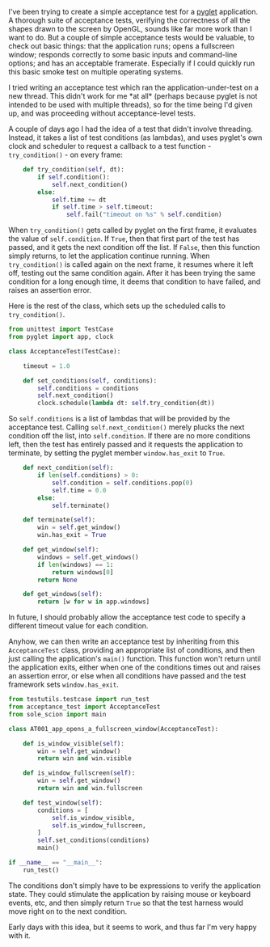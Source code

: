 <!--
.. title: Acceptance testing a pyglet application
.. slug: acceptance-testing-a-pyglet-application
.. date: 2008-07-04 17:30:58-05:00
.. tags: Python,Testing,Graphics
.. category: Python
.. link: 
.. description: 
.. type: text
-->


I've been trying to create a simple acceptance test for a
[pyglet](http://pyglet.org/) application. A thorough suite of acceptance
tests, verifying the correctness of all the shapes drawn to the screen
by OpenGL, sounds like far more work than I want to do. But a couple of
simple acceptance tests would be valuable, to check out basic things:
that the application runs; opens a fullscreen window; responds correctly
to some basic inputs and command-line options; and has an acceptable
framerate. Especially if I could quickly run this basic smoke test on
multiple operating systems.

I tried writing an acceptance test which ran the application-under-test
on a new thread. This didn't work for me \*at all\* (perhaps because
pyglet is not intended to be used with multiple threads), so for the
time being I'd given up, and was proceeding without acceptance-level
tests.

A couple of days ago I had the idea of a test that didn't involve
threading. Instead, it takes a list of test conditions (as lambdas), and
uses pyglet's own clock and scheduler to request a callback to a test
function - `try_condition()` - on every frame:

``` python
    def try_condition(self, dt):
        if self.condition():
            self.next_condition()
        else:
            self.time += dt
            if self.time > self.timeout:
                self.fail("timeout on %s" % self.condition)
```

When `try_condition()` gets called by pyglet on the first frame, it
evaluates the value of `self.condition`. If `True`, then that first part
of the test has passed, and it gets the next condition off the list. If
`False`, then this function simply returns, to let the application
continue running. When `try_condition()` is called again on the next
frame, it resumes where it left off, testing out the same condition
again. After it has been trying the same condition for a long enough
time, it deems that condition to have failed, and raises an assertion
error.

Here is the rest of the class, which sets up the scheduled calls to
`try_condition()`.

``` python
from unittest import TestCase
from pyglet import app, clock

class AcceptanceTest(TestCase):

    timeout = 1.0

    def set_conditions(self, conditions):
        self.conditions = conditions
        self.next_condition()
        clock.schedule(lambda dt: self.try_condition(dt))
```

So `self.conditions` is a list of lambdas that will be provided by the
acceptance test. Calling `self.next_condition()` merely plucks the next
condition off the list, into `self.condition`. If there are no more
conditions left, then the test has entirely passed and it requests the
application to terminate, by setting the pyglet member `window.has_exit`
to `True`.

``` python
    def next_condition(self):
        if len(self.conditions) > 0:
            self.condition = self.conditions.pop(0)
            self.time = 0.0
        else:
            self.terminate()

    def terminate(self):
        win = self.get_window()
        win.has_exit = True

    def get_window(self):
        windows = self.get_windows()
        if len(windows) == 1:
            return windows[0]
        return None

    def get_windows(self):
        return [w for w in app.windows]
```

In future, I should probably allow the acceptance test code to specify a
different timeout value for each condition.

Anyhow, we can then write an acceptance test by inheriting from this
`AcceptanceTest` class, providing an appropriate list of conditions, and
then just calling the application's `main()` function. This function
won't return until the application exits, either when one of the
conditions times out and raises an assertion error, or else when all
conditions have passed and the test framework sets `window.has_exit`.

``` python
from testutils.testcase import run_test
from acceptance_test import AcceptanceTest
from sole_scion import main

class AT001_app_opens_a_fullscreen_window(AcceptanceTest):

    def is_window_visible(self):
        win = self.get_window()
        return win and win.visible

    def is_window_fullscreen(self):
        win = self.get_window()
        return win and win.fullscreen

    def test_window(self):
        conditions = [
            self.is_window_visible,
            self.is_window_fullscreen,
        ]
        self.set_conditions(conditions)
        main()

if __name__ == "__main__":
    run_test()
```

The conditions don't simply have to be expressions to verify the
application state. They could stimulate the application by raising mouse
or keyboard events, etc, and then simply return `True` so that the test
harness would move right on to the next condition.

Early days with this idea, but it seems to work, and thus far I'm very
happy with it.
